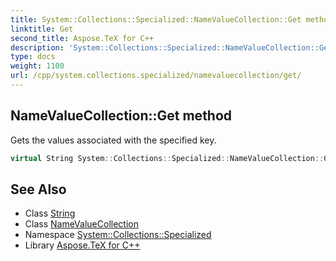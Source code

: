 ```yaml
---
title: System::Collections::Specialized::NameValueCollection::Get method
linktitle: Get
second_title: Aspose.TeX for C++
description: 'System::Collections::Specialized::NameValueCollection::Get method. Gets the values associated with the specified key in C++.'
type: docs
weight: 1100
url: /cpp/system.collections.specialized/namevaluecollection/get/
---
```

## NameValueCollection::Get method


Gets the values associated with the specified key.

```cpp
virtual String System::Collections::Specialized::NameValueCollection::Get(const String &name)
```

## See Also

* Class [String](../../../system/string/)
* Class [NameValueCollection](../)
* Namespace [System::Collections::Specialized](../../)
* Library [Aspose.TeX for C++](../../../)
